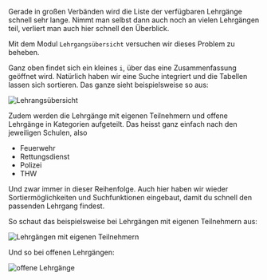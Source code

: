 Gerade in großen Verbänden wird die Liste der verfügbaren Lehrgänge schnell sehr lange. Nimmt man selbst dann auch noch an vielen Lehrgängen teil, verliert man auch hier schnell den Überblick.

Mit dem Modul `Lehrgangsübersicht` versuchen wir dieses Problem zu beheben.

Ganz oben findet sich ein kleines `i`, über das eine Zusammenfassung geöffnet wird. Natürlich haben wir eine Suche integriert und die Tabellen lassen sich sortieren. Das ganze sieht beispielsweise so aus:

![Lehrangsübersicht](/docs/assets/schoolingOverview/img/overview_de_DE.png)

Zudem werden die Lehrgänge mit eigenen Teilnehmern und offene Lehrgänge in Kategorien aufgeteilt. Das heisst ganz einfach nach den jeweiligen Schulen, also
* Feuerwehr
* Rettungsdienst
* Polizei
* THW

Und zwar immer in dieser Reihenfolge. Auch hier haben wir wieder Sortiermöglichkeiten und Suchfunktionen eingebaut, damit du schnell den passenden Lehrgang findest.

So schaut das beispielsweise bei Lehrgängen mit eigenen Teilnehmern aus:

![Lehrgängen mit eigenen Teilnehmern](/docs/assets/schoolingOverview/img/own_de_DE.png)

Und so bei offenen Lehrgängen:

![offene Lehrgänge](/docs/assets/schoolingOverview/img/alliance_de_DE.png)
